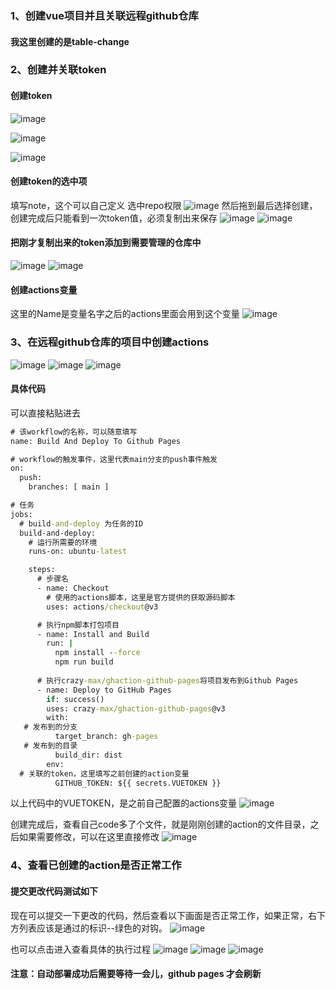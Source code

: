 ### 1、创建vue项目并且关联远程github仓库

#### 我这里创建的是table-change

### 2、创建并关联token

#### 创建token

![image](./imges/image.png)

![image](./imges/image(1).png)

![image](./imges/image(2).png)

#### 创建token的选中项

填写note，这个可以自己定义
选中repo权限
![image](./imges/image(3).png)
然后拖到最后选择创建，创建完成后只能看到一次token值，必须复制出来保存
![image](./imges/image(4).png)
![image](./imges/image(5).png)

#### 把刚才复制出来的token添加到需要管理的仓库中

![image](./imges/image(6).png)
![image](./imges/image(7).png)

#### 创建actions变量

这里的Name是变量名字之后的actions里面会用到这个变量
![image](./imges/image(8).png)

### 3、在远程github仓库的项目中创建actions

![image](./imges/image(9).png)
![image](./imges/image(10).png)
![image](./imges/image(11).png)

#### 具体代码

可以直接粘贴进去

```cmd
# 该workflow的名称，可以随意填写
name: Build And Deploy To Github Pages

# workflow的触发事件，这里代表main分支的push事件触发
on:
  push:
    branches: [ main ]

# 任务
jobs:
  # build-and-deploy 为任务的ID
  build-and-deploy:
    # 运行所需要的环境
    runs-on: ubuntu-latest 

    steps:
      # 步骤名
      - name: Checkout
        # 使用的actions脚本，这里是官方提供的获取源码脚本
        uses: actions/checkout@v3

      # 执行npm脚本打包项目
      - name: Install and Build
        run: |
          npm install --force
          npm run build
      
      # 执行crazy-max/ghaction-github-pages将项目发布到Github Pages
      - name: Deploy to GitHub Pages
        if: success()
        uses: crazy-max/ghaction-github-pages@v3
        with:
   # 发布到的分支
          target_branch: gh-pages
   # 发布到的目录
          build_dir: dist
        env:
  # 关联的token，这里填写之前创建的action变量
          GITHUB_TOKEN: ${{ secrets.VUETOKEN }}
```

以上代码中的VUETOKEN，是之前自己配置的actions变量
![image](./imges/image(12).png)


创建完成后，查看自己code多了个文件，就是刚刚创建的action的文件目录，之后如果需要修改，可以在这里直接修改
![image](./imges/image(13).png)

### 4、查看已创建的action是否正常工作

#### 提交更改代码测试如下

现在可以提交一下更改的代码，然后查看以下画面是否正常工作，如果正常，右下方列表应该是通过的标识--绿色的对钩。
![image](./imges/image(14).png)

也可以点击进入查看具体的执行过程
![image](./imges/image(15).png)
![image](./imges/image(16).png)
![image](./imges/image(17).png)



#### 注意：自动部署成功后需要等待一会儿，github pages 才会刷新
